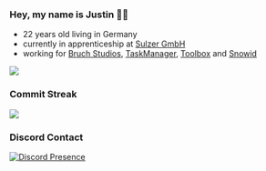 ### Hey, my name is Justin 👨‍💻

- 22 years old living in Germany
- currently in apprenticeship at [Sulzer GmbH](https://www.sulzer.de/)
- working for [Bruch Studios](https://bruchstudios.de/), [TaskManager](https://tskmngr.com), [Toolbox](https://randomtools.de) and [Snowid](https://www.instagram.com/mc_snowid/)

![](http://github-profile-summary-cards.vercel.app/api/cards/profile-details?username=jxstin1337&theme=algolia)

### Commit Streak
![](https://streak-stats.demolab.com?user=Jxstin1337&theme=github-dark-blue&hide_border=true&border_radius=5&date_format=j%20M%5B%20Y%5D&background=050F2C&hide_total_contributions=true)

### Discord Contact
[![Discord Presence](https://lanyard.cnrad.dev/api/337353546947100683)](https://discord.com/users/337353546947100683)  

<!--
**Jxstin1337/Jxstin1337** is a ✨ _special_ ✨ repository because its `README.md` (this file) appears on your GitHub profile.

Here are some ideas to get you started:

- 🔭 I’m currently working on ...
- 🌱 I’m currently learning ...
- 👯 I’m looking to collaborate on ...
- 🤔 I’m looking for help with ...
- 💬 Ask me about ...
- 📫 How to reach me: ...
- 😄 Pronouns: ...
- ⚡ Fun fact: ...
-->
